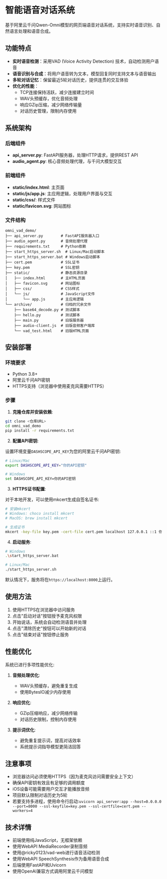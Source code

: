 # 智能语音对话系统

基于阿里云千问Qwen-Omni模型的网页端语音对话系统，支持实时语音识别、自然语言处理和语音合成。

## 功能特点

- **实时语音检测**：采用VAD (Voice Activity Detection) 技术，自动检测用户语音
- **语音识别与合成**：将用户语音转为文本，模型回复同时支持文本与语音输出
- **多轮对话记忆**：保留最近5轮对话历史，提供连贯的交互体验
- **优化的性能**：
  - TCP连接保持活跃，减少连接建立时间
  - WAV头预缓存，优化音频处理
  - 响应GZip压缩，减少网络传输量
  - 对话历史管理，限制内存使用

## 系统架构

### 后端组件

- **api_server.py**: FastAPI服务器，处理HTTP请求，提供REST API
- **audio_agent.py**: 核心音频处理代理，与千问大模型交互

### 前端组件

- **static/index.html**: 主页面
- **static/js/app.js**: 主应用逻辑，处理用户界面与交互
- **static/css/**: 样式文件
- **static/favicon.svg**: 网站图标

### 文件结构

```
omni_vad_demo/
├── api_server.py        # FastAPI服务器入口
├── audio_agent.py       # 音频处理代理
├── requirements.txt     # Python依赖
├── start_https_server.sh  # Linux/Mac启动脚本
├── start_https_server.bat # Windows启动脚本
├── cert.pem             # SSL证书
├── key.pem              # SSL密钥
├── static/              # 静态资源目录
│   ├── index.html       # 主HTML页面
│   ├── favicon.svg      # 网站图标
│   ├── css/             # CSS样式
│   └── js/              # JavaScript文件
│       └── app.js       # 主应用逻辑
└── archive/             # 归档的冗余文件
    ├── base64_decode.py # 测试脚本
    ├── hello.py         # 测试脚本
    ├── main.py          # 旧版服务器
    ├── audio-client.js  # 旧版音频客户端库
    └── vad_test.html    # 旧版HTML页面
```

## 安装部署

### 环境要求

- Python 3.8+
- 阿里云千问API密钥
- HTTPS支持（浏览器中使用麦克风需要HTTPS）

### 步骤

1. **克隆仓库并安装依赖**:

```bash
git clone <仓库URL>
cd omni_vad_demo
pip install -r requirements.txt
```

2. **配置API密钥**:

设置环境变量`DASHSCOPE_API_KEY`为您的阿里云千问API密钥:

```bash
# Linux/Mac
export DASHSCOPE_API_KEY="你的API密钥"

# Windows
set DASHSCOPE_API_KEY=你的API密钥
```

3. **HTTPS证书配置**:

对于本地开发，可以使用mkcert生成自签名证书:

```bash
# 安装mkcert
# Windows: choco install mkcert
# MacOS: brew install mkcert

# 生成证书
mkcert -key-file key.pem -cert-file cert.pem localhost 127.0.0.1 ::1 你的IP地址
```

4. **启动服务**:

```bash
# Windows
.\start_https_server.bat

# Linux/Mac
./start_https_server.sh
```

默认情况下，服务将在`https://localhost:8000`上运行。

## 使用方法

1. 使用HTTPS在浏览器中访问服务
2. 点击"启动对话"按钮授予麦克风权限
3. 开始说话，系统会自动检测语音并处理
4. 点击"清除历史"按钮可以开始新的对话
5. 点击"结束对话"按钮停止服务

## 性能优化

系统已进行多项性能优化:

1. **音频处理优化**:
   - WAV头预缓存，避免重复生成
   - 使用BytesIO减少内存使用

2. **响应优化**:
   - GZip压缩响应，减少网络传输
   - 对话历史限制，控制内存使用

3. **提示词优化**:
   - 避免重复提示词，提高对话效率
   - 系统提示词指导模型更简洁回答

## 注意事项

- 浏览器访问必须使用HTTPS（因为麦克风访问需要安全上下文）
- 确保API密钥有效且有足够的调用额度
- iOS设备可能需要用户交互才能播放音频
- 项目默认限制对话历史为5轮
- 若要支持多进程，使用命令行启动:`uvicorn api_server:app --host=0.0.0.0 --port=8000 --ssl-keyfile=key.pem --ssl-certfile=cert.pem --workers=4`

## 技术详情

- 前端使用纯JavaScript，无框架依赖
- 使用WebAPI MediaRecorder录制音频
- 使用@ricky0123/vad-web进行语音活动检测
- 使用WebAPI SpeechSynthesis作为备用语音合成
- 后端使用FastAPI和Uvicorn
- 使用OpenAI兼容方式调用阿里云千问模型
